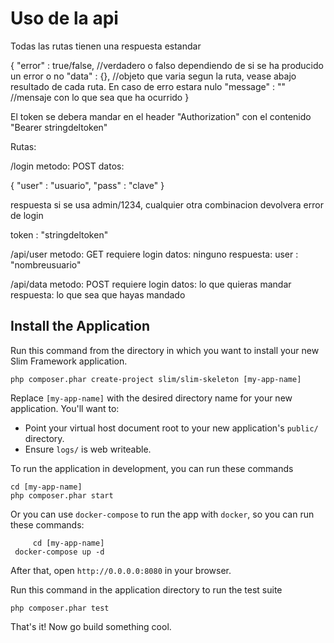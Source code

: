 # Uso de la api

Todas las rutas tienen una respuesta estandar

{
	"error" : true/false, //verdadero o falso dependiendo de si se ha producido un error o no
	"data" : {}, //objeto que varia segun la ruta, vease abajo resultado de cada ruta. En caso de erro estara nulo
	"message" : "" //mensaje con lo que sea que ha ocurrido
}

El token se debera mandar en el header "Authorization" con el contenido "Bearer stringdeltoken"

Rutas:

/login
metodo: POST
datos:

{
	"user" : "usuario",
	"pass" : "clave"
}

respuesta si se usa admin/1234, cualquier otra combinacion devolvera error de login

token : "stringdeltoken"

/api/user
metodo: GET
requiere login
datos: ninguno
respuesta:
	user : "nombreusuario"

/api/data
metodo: POST
requiere login
datos: lo que quieras mandar
respuesta: lo que sea que hayas mandado

## Install the Application

Run this command from the directory in which you want to install your new Slim Framework application.

    php composer.phar create-project slim/slim-skeleton [my-app-name]

Replace `[my-app-name]` with the desired directory name for your new application. You'll want to:

* Point your virtual host document root to your new application's `public/` directory.
* Ensure `logs/` is web writeable.

To run the application in development, you can run these commands 

	cd [my-app-name]
	php composer.phar start
	
Or you can use `docker-compose` to run the app with `docker`, so you can run these commands:

         cd [my-app-name]
	 docker-compose up -d
After that, open `http://0.0.0.0:8080` in your browser.

Run this command in the application directory to run the test suite

	php composer.phar test

That's it! Now go build something cool.
